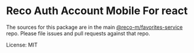 Reco Auth Account Mobile For react
=======

The sources for this package are in the main [@reco-m/favorites-service](http://192.168.1.247/summary/framework%2FRECO8.Mobile.git) repo. Please file issues and pull requests against that repo.

License: MIT
